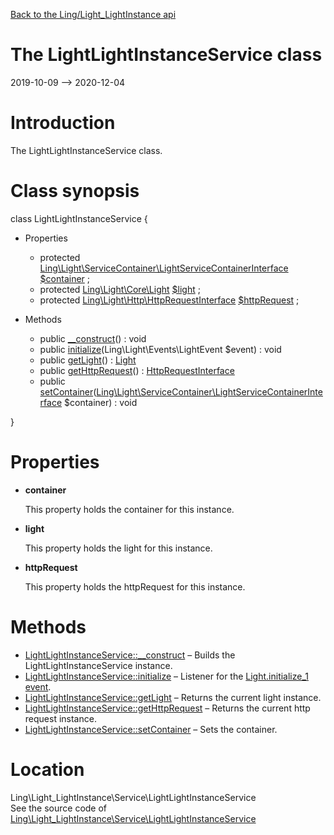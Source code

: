 [Back to the Ling/Light_LightInstance api](https://github.com/lingtalfi/Light_LightInstance/blob/master/doc/api/Ling/Light_LightInstance.md)



The LightLightInstanceService class
================
2019-10-09 --> 2020-12-04






Introduction
============

The LightLightInstanceService class.



Class synopsis
==============


class <span class="pl-k">LightLightInstanceService</span>  {

- Properties
    - protected [Ling\Light\ServiceContainer\LightServiceContainerInterface](https://github.com/lingtalfi/Light/blob/master/doc/api/Ling/Light/ServiceContainer/LightServiceContainerInterface.md) [$container](#property-container) ;
    - protected [Ling\Light\Core\Light](https://github.com/lingtalfi/Light/blob/master/doc/api/Ling/Light/Core/Light.md) [$light](#property-light) ;
    - protected [Ling\Light\Http\HttpRequestInterface](https://github.com/lingtalfi/Light/blob/master/doc/api/Ling/Light/Http/HttpRequestInterface.md) [$httpRequest](#property-httpRequest) ;

- Methods
    - public [__construct](https://github.com/lingtalfi/Light_LightInstance/blob/master/doc/api/Ling/Light_LightInstance/Service/LightLightInstanceService/__construct.md)() : void
    - public [initialize](https://github.com/lingtalfi/Light_LightInstance/blob/master/doc/api/Ling/Light_LightInstance/Service/LightLightInstanceService/initialize.md)(Ling\Light\Events\LightEvent $event) : void
    - public [getLight](https://github.com/lingtalfi/Light_LightInstance/blob/master/doc/api/Ling/Light_LightInstance/Service/LightLightInstanceService/getLight.md)() : [Light](https://github.com/lingtalfi/Light/blob/master/doc/api/Ling/Light/Core/Light.md)
    - public [getHttpRequest](https://github.com/lingtalfi/Light_LightInstance/blob/master/doc/api/Ling/Light_LightInstance/Service/LightLightInstanceService/getHttpRequest.md)() : [HttpRequestInterface](https://github.com/lingtalfi/Light/blob/master/doc/api/Ling/Light/Http/HttpRequestInterface.md)
    - public [setContainer](https://github.com/lingtalfi/Light_LightInstance/blob/master/doc/api/Ling/Light_LightInstance/Service/LightLightInstanceService/setContainer.md)([Ling\Light\ServiceContainer\LightServiceContainerInterface](https://github.com/lingtalfi/Light/blob/master/doc/api/Ling/Light/ServiceContainer/LightServiceContainerInterface.md) $container) : void

}




Properties
=============

- <span id="property-container"><b>container</b></span>

    This property holds the container for this instance.
    
    

- <span id="property-light"><b>light</b></span>

    This property holds the light for this instance.
    
    

- <span id="property-httpRequest"><b>httpRequest</b></span>

    This property holds the httpRequest for this instance.
    
    



Methods
==============

- [LightLightInstanceService::__construct](https://github.com/lingtalfi/Light_LightInstance/blob/master/doc/api/Ling/Light_LightInstance/Service/LightLightInstanceService/__construct.md) &ndash; Builds the LightLightInstanceService instance.
- [LightLightInstanceService::initialize](https://github.com/lingtalfi/Light_LightInstance/blob/master/doc/api/Ling/Light_LightInstance/Service/LightLightInstanceService/initialize.md) &ndash; Listener for the [Light.initialize_1 event](https://github.com/lingtalfi/Light/blob/master/personal/mydoc/pages/events.md).
- [LightLightInstanceService::getLight](https://github.com/lingtalfi/Light_LightInstance/blob/master/doc/api/Ling/Light_LightInstance/Service/LightLightInstanceService/getLight.md) &ndash; Returns the current light instance.
- [LightLightInstanceService::getHttpRequest](https://github.com/lingtalfi/Light_LightInstance/blob/master/doc/api/Ling/Light_LightInstance/Service/LightLightInstanceService/getHttpRequest.md) &ndash; Returns the current http request instance.
- [LightLightInstanceService::setContainer](https://github.com/lingtalfi/Light_LightInstance/blob/master/doc/api/Ling/Light_LightInstance/Service/LightLightInstanceService/setContainer.md) &ndash; Sets the container.





Location
=============
Ling\Light_LightInstance\Service\LightLightInstanceService<br>
See the source code of [Ling\Light_LightInstance\Service\LightLightInstanceService](https://github.com/lingtalfi/Light_LightInstance/blob/master/Service/LightLightInstanceService.php)




